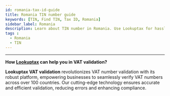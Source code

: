 ```yaml
---
id: romania-tax-id-guide
title: Romania TIN number guide
keywords: [TIN, Find TIN, Tax ID, Romania]
sidebar_label: Romania
description: Learn about TIN number in Romania. Use Lookuptax for hassle-free tax id validation in Romania and other 100+ countries
tags : 
  - Romania
  - TIN
---
```




----
**How [Lookuptax](https://lookuptax.com/) can help you in VAT validation?**

**Lookuptax VAT validation** revolutionizes VAT number validation with its robust platform, empowering businesses to seamlessly verify VAT numbers across over 100 countries. Our cutting-edge technology ensures accurate and efficient validation, reducing errors and enhancing compliance.
